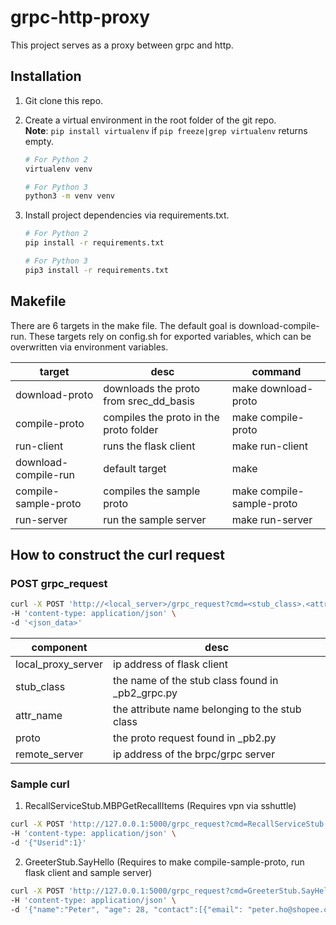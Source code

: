 # grpc-http-proxy
This project serves as a proxy between grpc and http. 

## Installation
1. Git clone this repo.

2. Create a virtual environment in the root folder of the git repo.<br/>
**Note**: ```pip install virtualenv``` if ```pip freeze|grep virtualenv``` returns empty.
    ```sh
    # For Python 2
    virtualenv venv
   
    # For Python 3
    python3 -m venv venv
    ```
   
3. Install project dependencies via requirements.txt.
    ```sh
    # For Python 2
    pip install -r requirements.txt
   
    # For Python 3
    pip3 install -r requirements.txt
    ```
## Makefile
There are 6 targets in the make file. The default goal is download-compile-run.
These targets rely on config.sh for exported variables, which can be overwritten via environment variables.

| **target**            | **desc**                               | **command**               |
|-----------------------|----------------------------------------|---------------------------|
| download-proto        | downloads the proto from srec_dd_basis | make download-proto       |
| compile-proto         | compiles the proto in the proto folder | make compile-proto        |
| run-client            | runs the flask client                  | make run-client           |
| download-compile-run | default target                        | make                        |
| compile-sample-proto  | compiles the sample proto              | make compile-sample-proto |
| run-server            | run the sample server                  | make run-server           |

   
## How to construct the curl request
   ### POST grpc_request
   ``` sh
   curl -X POST 'http://<local_server>/grpc_request?cmd=<stub_class>.<attr_name>&proto=<request_proto>&server=<remote_server>' \
   -H 'content-type: application/json' \
   -d '<json_data>'
   ``` 
   | **component**      | **desc**                                         |
   |--------------------|--------------------------------------------------|
   | local_proxy_server | ip address of flask client                       |
   | stub_class         | the name of the stub class found in _pb2_grpc.py |
   | attr_name          | the attribute name belonging to the stub class   |
   | proto              | the proto request found in _pb2.py               |
   | remote_server      | ip address of the brpc/grpc server               |

   ### Sample curl
   1. RecallServiceStub.MBPGetRecallItems (Requires vpn via sshuttle)
   ``` sh
   curl -X POST 'http://127.0.0.1:5000/grpc_request?cmd=RecallServiceStub.MBPGetRecallItems&proto=RcmdReq&server=10.168.20.86:41713' \
   -H 'content-type: application/json' \
   -d '{"Userid":1}'
   ```
   2. GreeterStub.SayHello (Requires to make compile-sample-proto, run flask client and sample server)
   ``` sh
   curl -X POST 'http://127.0.0.1:5000/grpc_request?cmd=GreeterStub.SayHello&proto=HelloRequest&server=127.0.0.1:50051' \
   -H 'content-type: application/json' \
   -d '{"name":"Peter", "age": 28, "contact":[{"email": "peter.ho@shopee.com"}, {"phone": "91234567"}]}'
   ```
